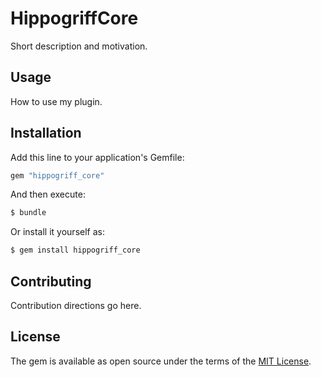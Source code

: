 # HippogriffCore
Short description and motivation.

## Usage
How to use my plugin.

## Installation
Add this line to your application's Gemfile:

```ruby
gem "hippogriff_core"
```

And then execute:
```bash
$ bundle
```

Or install it yourself as:
```bash
$ gem install hippogriff_core
```

## Contributing
Contribution directions go here.

## License
The gem is available as open source under the terms of the [MIT License](https://opensource.org/licenses/MIT).

